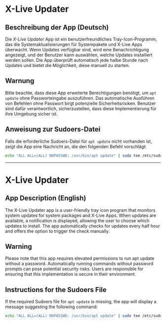 # X-Live Updater

## Beschreibung der App (Deutsch)

Die *X-Live Updater* App ist ein benutzerfreundliches Tray-Icon-Programm, das die Systemaktualisierungen für Systempakete und X-Live Apps überwacht. Wenn Updates verfügbar sind, wird eine Benachrichtigung angezeigt, und der Benutzer kann auswählen, welche Updates installiert werden sollen. Die App überprüft automatisch jede halbe Stunde nach Updates und bietet die Möglichkeit, diese manuell zu starten.

## Warnung

Bitte beachte, dass diese App erweiterte Berechtigungen benötigt, um `apt update` ohne Passworteingabe auszuführen. Das automatische Ausführen von Befehlen ohne Passwort birgt potenzielle Sicherheitsrisiken. Benutzer sind dafür verantwortlich, sicherzustellen, dass diese Implementierung für ihre Umgebung sicher ist.

## Anweisung zur Sudoers-Datei

Falls die erforderliche Sudoers-Datei für `apt update` nicht vorhanden ist, zeigt die App eine Nachricht an, die den folgenden Befehl vorschlägt:

```bash
echo "ALL ALL=(ALL) NOPASSWD: /usr/bin/apt update" | sudo tee /etc/sudoers.d/99-apt-update-nopasswd
```

---
# X-Live Updater

## App Description (English)

The X-Live Updater app is a user-friendly tray icon program that monitors system updates for system packages and X-Live Apps. When updates are available, a notification is displayed, allowing the user to choose which updates to install. The app automatically checks for updates every half hour and offers the option to trigger the check manually.

## Warning

Please note that this app requires elevated permissions to run apt update without a password. Automatically running commands without password prompts can pose potential security risks. Users are responsible for ensuring that this implementation is secure in their environment.

## Instructions for the Sudoers File

If the required Sudoers file for `apt update` is missing, the app will display a message suggesting the following command:

```bash
echo "ALL ALL=(ALL) NOPASSWD: /usr/bin/apt update" | sudo tee /etc/sudoers.d/99-apt-update-nopasswd

